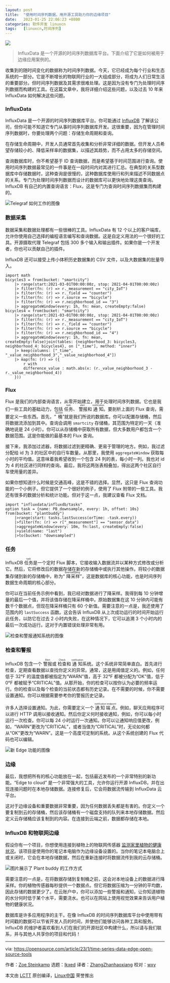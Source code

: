 ```yaml
---
layout: post
title:	"使用时间序列数据，用开源工具助力你的边缘项目"
date:	2023-01-25 22:06:23 +0800 
categories:	软件开发 linuxcn 
tags:	[linuxcn,时间序列]
---
```



![](/Asserts/Images/album/202301/25/220620ftlnqfm4og7q2j0z.jpg)



> 
> InfluxData 是一个开源的时间序列数据库平台。下面介绍了它是如何被用于边缘应用案例的。
> 
> 
> 


收集到的随时间变化的数据称为时间序列数据。今天，它已经成为每个行业和生态系统的一部分。它是不断增长的物联网行业的一大组成部分，将成为人们日常生活的重要部分。但时间序列数据及其需求很难处理。这是因为没有专门为处理时间序列数据而构建的工具。在这篇文章中，我将详细介绍这些问题，以及过去 10 年来 InfluxData 如何解决这些问题。


### InfluxData


InfluxData 是一个开源的时间序列数据库平台。你可能通过 [InfluxDB](https://opensource.com/article/17/8/influxdb-time-series-database-stack) 了解该公司，但你可能不知道它专门从事时间序列数据库开发。这很重要，因为在管理时间序列数据时，你要处理两个问题：存储生命周期和查询。


在存储生命周期中，开发人员通常首先收集和分析非常详细的数据。但开发人员希望存储较小的、降低采样率的数据集，以描述其趋势，而不占用太多的存储空间。


查询数据库时，你不希望基于 ID 查询数据，而是希望基于时间范围进行查询。使用时间序列数据最常见的一件事是在一段时间内对其进行汇总。在典型的关系型数据库中存储数据时，这种查询是很慢的，这种数据库使用行和列来描述不同数据点的关系。专门为处理时间序列数据而设计的数据库可以更快地处理这类查询。InfluxDB 有自己的内置查询语言：Flux，这是专门为查询时间序列数据集而构建的。


![Telegraf 如何工作的图像](/Asserts/Images/album/202301/25/220623qw6vvusgqimcqq5q.png)


### 数据采集


数据采集和数据处理都有一些很棒的工具。InfluxData 有 12 个以上的客户端库，允许你使用自己选择的编程语言编写和查询数据。这是自定义用法的一个很好的工具。开源摄取代理 Telegraf 包括 300 多个输入和输出插件。如果你是一个开发者，你也可以贡献自己的插件。


InfluxDB 还可以接受上传小体积历史数据集的 CSV 文件，以及大数据集的批量导入。



```
import math
bicycles3 = from(bucket: "smartcity")
    |> range(start:2021-03-01T00:00:00z, stop: 2021-04-01T00:00:00z)
    |> filter(fn: (r) => r._measurement == "city_IoT")
    |> filter(fn: (r) => r._field == "counter")
    |> filter(fn: (r) => r.source == "bicycle")
    |> filter(fn: (r) => r.neighborhood_id == "3")
    |> aggregateWindow(every: 1h, fn: mean, createEmpty:false)
bicycles4 = from(bucket: "smartcity")
    |> range(start:2021-03-01T00:00:00z, stop: 2021-04-01T00:00:00z)
    |> filter(fn: (r) => r._measurement == "city_IoT")
    |> filter(fn: (r) => r._field == "counter")
    |> filter(fn: (r) => r.source == "bicycle")
    |> filter(fn: (r) => r.neighborhood_id == "4")
    |> aggregateWindow(every: 1h, fn: mean, createEmpty:false)join(tables: {neighborhood_3: bicycles3, neighborhood_4: bicycles4}, on ["_time"], method: "inner")
    |> keep(columns: ["_time", "_value_neighborhood_3","_value_neighborhood_4"])
    |> map(fn: (r) => ({
        r with
        difference_value : math.abs(x: (r._value_neighborhood_3 - r._value_neighborhood_4))
    }))

```

### Flux


Flux 是我们的内部查询语言，从零开始建立，用于处理时间序列数据。它也是我们一些工具的基础动力，包括 <ruby> 任务 <rt>  task </rt></ruby>、<ruby> 警报 <rt>  alert </rt></ruby> 和 <ruby> 通知 <rt>  notification </rt></ruby>。要剖析上面的 Flux 查询，需要定义一些东西。首先，“<ruby> 桶 <rt>  bucket </rt></ruby>”就是我们所说的数据库。你可以配置存储桶，然后将数据流添加到其中。查询会调用 `smartcity` 存储桶，其范围为特定的一天（准确地说是 24 小时）。你可以从存储桶中获取所有数据，但大多数用户都包含一个数据范围。这是你能做的最基本的 Flux 查询。


接下来，我添加过滤器，将数据过滤到更精确、更易于管理的地方。例如，我过滤分配给 id 为 3 的社区中的自行车数量。从那里，我使用 `aggregateWindow` 获取每小时的平均值。这意味着我希望收到一个包含 24 列的表，每小时一列。我也对 id 为 4 的社区进行同样的查询。最后，我将这两张表相叠加，得出这两个社区自行车使用量的差异。


如果你想知道什么时候是交通高峰，这是不错的选择。显然，这只是 Flux 查询功能的一个小例子。但它提供了一个很好的例子，使用了 Flux 附带的一些工具。我还有很多的数据分析和统计功能。但对于这一点，我建议查看 Flux 文档。



```
import "influxdata/influxdb/tasks"
option task = {name: PB_downsample, every: 1h, offset: 10s}
from(bucket: "plantbuddy")
    |>range(start: tasks.lastSuccess(orTime: -task.every))
    |>filter(fn: (r) => r["_measurement"] == "sensor_data")
    |>aggregateWindow(every: 10m, fn:last, createEmpty:false)
    |>yield(name: "last")
    |>to(bucket: "downsampled")

```

### 任务


InfluxDB <ruby> 任务 <rt>  task </rt></ruby> 是一个定时 Flux 脚本，它接收输入数据流并以某种方式修改或分析它。然后，它将修改后的数据存储在新的存储桶中或执行其他操作。将较小的数据集存储到新的存储桶中，称为“<ruby> 降采样 <rt>  downsampling </rt></ruby>”，这是数据库的核心功能，也是时间序列数据生命周期的核心部分。


你可以在当前任务示例中看到，我已经对数据进行了降采样。我得到每 10 分钟增量的最后一个值，并将该值存储在降采样桶中。原始数据集在这 10 分钟内可能有数千个数据点，但现在降采样桶只有 60 个新值。需要注意的一点是，我还使用了范围内的 `lastSuccess` 函数。这会告诉 InfluxDB 从上次成功运行的时间开始运行此任务，以防它在过去 2 小时内失败，在这种情况下，它可以追溯 3 个小时内的最后一次成功运行。这对于内置错误处理非常有用。


![检查和警报通知系统的图像](/Asserts/Images/album/202301/25/220624j6fzs9m1spce66y6.png)


### 检查和警报


InfluxDB 包含一个 <ruby> 警报 <rt>  Alert </rt></ruby> 或 <ruby> 检查 <rt>  Check </rt></ruby> 和 <ruby> 通知 <rt>  notification </rt></ruby> 系统。这个系统非常简单直白。首先进行检查，定期查看数据以查找你定义的异常。通常，这是用阈值定义的。例如，任何低于 32°F 的温度值都被指定为“WARN”值，高于 32°F 都被分配为“OK”值，低于 0°F 都被赋予“CRITICAL”值。从那开始，你的检查可以按你认为必要的频率运行。你的检查以及每个检查的当前状态都有历史记录。在不需要的时候，你不需要设置通知。你可以根据需要参考你的警报历史记录。


许多人选择设置通知。为此，你需要定义一个 <ruby> 通知端点 <rt>  notification endpoint </rt></ruby>。例如，聊天应用程序可以进行 HTTP 调用以接收通知。然后你定义何时接收通知，例如，你可以每小时运行一次检查。你可以每 24 小时运行一次通知。你可以让通知响应值更改，例如，“WARN”更改为“CRITICAL”，或者当值为“CRITICAL”时，无论如何都从“OK”更改为“WARN”。这是一个高度可定制的系统。从这个系统创建的 Flux 代码也可以编辑。


![新 Edge 功能的图像](/Asserts/Images/album/202301/25/220625irgna92x524px4c0.png)


### 边缘


最后，我想把所有的核心功能放在一起，包括最近发布的一个非常特别的新功能。“Edge to cloud” 是一个非常强大的工具，允许你运行开源 InfluxDB，并在出现连接问题时在本地存储数据。连接修复后，它会将数据流传输到 InfluxData 云平台。


这对于边缘设备和重要数据非常重要，因为任何数据丢失都是有害的。你定义一个要复制到云的存储桶，然后该存储桶有一个磁盘支持的队列来本地存储数据。然后定义云存储桶应该复制到的内容。在连接到云端之前，数据都存储在本地。


### InfluxDB 和物联网边缘


假设你有一个项目，你想使用连接到植物上的物联网传感器 [监测家里植物的健康状况](https://opensource.com/article/22/5/plant-care)。该项目是使用你的笔记本电脑作为边缘设备设置的。当你的笔记本电脑合上或关闭时，它会在本地存储数据，然后在重新连接时将数据流传到我的云存储桶。


![图片展示了 Plant buddy 的工作方式](/Asserts/Images/album/202301/25/220626u0rqq4qmrz0poqq5.png)


需要注意的一点是，在将数据存储到复制桶之前，这会对本地设备上的数据进行降采样。你的植物传感器每秒提供一个数据点。但它将数据压缩为一分钟的平均数，因此存储的数据更少了。在云账户中，你可以添加一些警报和通知，让你知道植物的水分何时低于某个水平，需要浇水。也可以在网站上使用视觉效果来告诉用户植物的健康状况。


数据库是许多应用程序的主干。在像 InfluxDB 的时间序列数据库平台中使用带有时间戳的数据可以节省开发人员的时间，并使他们能够访问各种工具和服务。InfluxDB 的维护者喜欢看到人们在我们的开源社区中构建什么，所以请与我们联系，并与其他人共享你的项目和代码！




---


via: <https://opensource.com/article/23/1/time-series-data-edge-open-source-tools>


作者：[Zoe Steinkamp](https://opensource.com/users/zoesteinkamp) 选题：[lkxed](https://github.com/lkxed) 译者：[ZhangZhanhaoxiang](https://github.com/ZhangZhanhaoxiang) 校对：[wxy](https://github.com/wxy)


本文由 [LCTT](https://github.com/LCTT/TranslateProject) 原创编译，[Linux中国](https://linux.cn/) 荣誉推出
